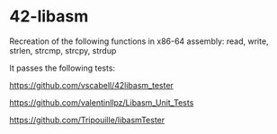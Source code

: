 # 42-libasm

Recreation of the following functions in x86-64 assembly:
read, write, strlen, strcmp, strcpy, strdup

It passes the following tests:

https://github.com/vscabell/42libasm_tester

https://github.com/valentinllpz/Libasm_Unit_Tests

https://github.com/Tripouille/libasmTester
